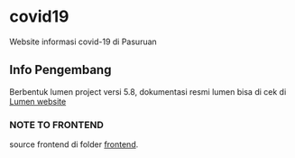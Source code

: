# covid19
Website informasi covid-19 di Pasuruan

## Info Pengembang
Berbentuk lumen project versi 5.8,
dokumentasi resmi lumen bisa di cek di [Lumen website](https://lumen.laravel.com/docs/5.8)

### NOTE TO FRONTEND
source frontend di folder [frontend](https://github.com/pasuruandev/covid19/tree/master/frontend).